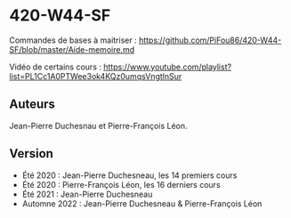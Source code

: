 # 420-W44-SF

Commandes de bases à maitriser : https://github.com/PiFou86/420-W44-SF/blob/master/Aide-memoire.md

Vidéo de certains cours : https://www.youtube.com/playlist?list=PL1Cc1A0PTWee3ok4KQz0umqsVngtlnSur

## Auteurs

Jean-Pierre Duchesnau et Pierre-François Léon.

## Version

- Été 2020 : Jean-Pierre Duchesneau, les 14 premiers cours
- Été 2020 : Pierre-François Léon, les 16 derniers cours
- Été 2021 : Jean-Pierre Duchesneau
- Automne 2022 : Jean-Pierre Duchesneau & Pierre-François Léon

